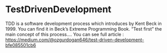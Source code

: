 # TestDrivenDevelopment
TDD is a software development process which introduces by Kent Beck in 1999. You can find it in Beck’s Extreme Programming Book. “Test first” the main concept of this process....
You can see full article : https://medium.com/@ozgurdogan646/test-driven-development-bfe085501cb6

